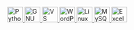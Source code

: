 <p align="left">
  <a href="https://www.python.org/" target="_blank" rel="noreferrer">
    <img src="https://raw.githubusercontent.com/danielcranney/readme-generator/main/public/icons/skills/python.svg" width="36" height="36" alt="Python" />
  </a>
  <a href="https://www.gnu.org/software/bash/" target="_blank" rel="noreferrer">
    <img src="https://raw.githubusercontent.com/danielcranney/readme-generator/main/public/icons/skills/gnubash.svg" width="36" height="36" alt="GNU Bash" />
  </a>
  <a href="https://code.visualstudio.com/" target="_blank" rel="noreferrer">
    <img src="https://raw.githubusercontent.com/danielcranney/readme-generator/main/public/icons/skills/visualstudiocode.svg" width="36" height="36" alt="VS Code" />
  </a>
  <a href="https://wordpress.com" target="_blank" rel="noreferrer">
    <img src="https://raw.githubusercontent.com/danielcranney/readme-generator/main/public/icons/skills/wordpress.svg" width="36" height="36" alt="WordPress" />
  </a>
  <a href="https://www.linux.org" target="_blank" rel="noreferrer">
    <img src="https://raw.githubusercontent.com/danielcranney/readme-generator/main/public/icons/skills/linux.svg" width="36" height="36" alt="Linux" />
  </a>
  <a href="https://www.mysql.com/" target="_blank" rel="noreferrer">
    <img src="https://raw.githubusercontent.com/danielcranney/readme-generator/main/public/icons/skills/mysql.svg" width="36" height="36" alt="MySQL" />
  </a>
  <a href="https://www.microsoft.com/en-us/microsoft-365/excel" target="_blank" rel="noreferrer">
    <img src="https://raw.githubusercontent.com/danielcranney/readme-generator/main/public/icons/skills/excel.svg" width="36" height="36" alt="Excel" />
  </a>
</p>
